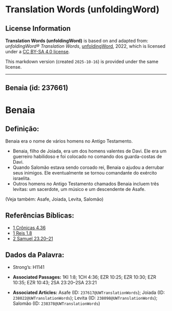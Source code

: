 # Translation Words (unfoldingWord)

## License Information

**Translation Words (unfoldingWord)** is based on and adapted from: _unfoldingWord® Translation Words_, [unfoldingWord](https://unfoldingword.org/utw), 2022, which is licensed under a [CC BY-SA 4.0 license](https://creativecommons.org/licenses/by-sa/4.0/legalcode.en).

This markdown version (created `2025-10-16`) is provided under the same license.



--------------------------------

## Benaia (id: 237661)

Benaia
======

Definição:
----------

Benaia era o nome de vários homens no Antigo Testamento.

* Benaia, filho de Joiada, era um dos homens valentes de Davi. Ele era um guerreiro habilidoso e foi colocado no comando dos guarda\-costas de Davi.
* Quando Salomão estava sendo coroado rei, Benaia o ajudou a derrubar seus inimigos. Ele eventualmente se tornou comandante do exército israelita.
* Outros homens no Antigo Testamento chamados Benaia incluem três levitas: um sacerdote, um músico e um descendente de Asafe.

(Veja também: Asafe, Joiada, Levita, Salomão)

Referências Bíblicas:
---------------------

* [1 Crônicas 4\.36](https://ref.ly/1Chr4:36)
* [1 Reis 1\.8](https://ref.ly/1Kgs1:8)
* [2 Samuel 23\.20–21](https://ref.ly/2Sam23:20-2Sam23:21)

Dados da Palavra:
-----------------

* Strong’s: H1141

* **Associated Passages:** 1KI 1:8; 1CH 4:36; EZR 10:25; EZR 10:30; EZR 10:35; EZR 10:43; 2SA 23:20–2SA 23:21
* **Associated Articles:** Asafe (ID: `237617@UWTranslationWords`); Joiada (ID: `238022@UWTranslationWords`); Levita (ID: `238098@UWTranslationWords`); Salomão (ID: `238378@UWTranslationWords`)

